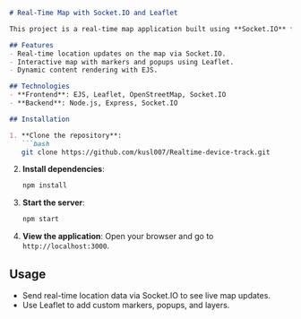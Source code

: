 

```markdown
# Real-Time Map with Socket.IO and Leaflet

This project is a real-time map application built using **Socket.IO** for real-time data communication and **Leaflet** with **OpenStreetMap** for map rendering. The frontend is powered by **EJS** templating, allowing dynamic updates and interactive features.

## Features
- Real-time location updates on the map via Socket.IO.
- Interactive map with markers and popups using Leaflet.
- Dynamic content rendering with EJS.

## Technologies
- **Frontend**: EJS, Leaflet, OpenStreetMap, Socket.IO
- **Backend**: Node.js, Express, Socket.IO

## Installation

1. **Clone the repository**:
   ```bash
   git clone https://github.com/kusl007/Realtime-device-track.git
   ```
2. **Install dependencies**:
   ```bash
   npm install
   ```
3. **Start the server**:
   ```bash
   npm start
   ```
4. **View the application**:
   Open your browser and go to `http://localhost:3000`.

## Usage
- Send real-time location data via Socket.IO to see live map updates.
- Use Leaflet to add custom markers, popups, and layers.




